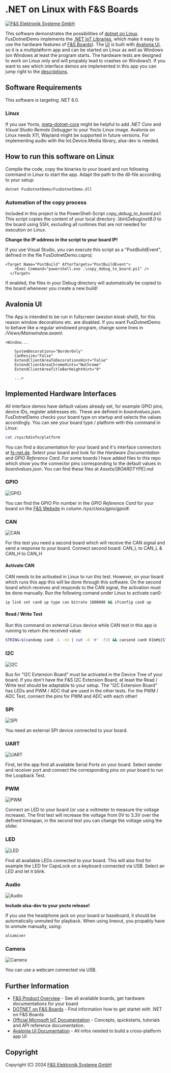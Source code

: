 ﻿# .NET on Linux with F&S Boards

[![F&S Elektronik Systeme GmbH](Assets/fs_logo.png "F&S Elektronik Systeme GmbH")](https://fs-net.de/en/)

This software demonstrates the possibilities of [dotnet on Linux](https://github.com/RDunkley/meta-dotnet-core).
FusDotnetDemo implements the [.NET IoT Libraries](https://github.com/dotnet/iot), which make it easy to use the hardware features of [F&S Boards](https://fs-net.de/en)).
The [UI](#avalonia-ui) is built with [Avalonia UI](https://www.avaloniaui.net/), so it is a multiplatform app and can be started on Linux as well as Windows (on Windows at least the program starts. The hardware tests are designed to work on Linux only and will propably lead to crashes on Windows!).
If you want to see which interface demos are implemented in this app you can jump right to the [descriptions](#implemented-hardware-interfaces).


## Software Requirements

This software is targeting .NET 8.0.

### Linux

If you use Yocto, [meta-dotnet-core](https://github.com/RDunkley/meta-dotnet-core) might be helpful to add *.NET Core* and *Visual Studio Remote Debugger* to your Yocto Linux image.
Avalonia on Linux needs X11, Wayland might be supported in future versions.
For implementing audio with the Iot.Device.Media library, alsa-dev is needed.


## How to run this software on Linux

Compile the code, copy the binaries to your board and run following command in Linux to start the app. Adapt the path to the dll-file according to your setup:

```bash
dotnet FusDotnetDemo/FusDotnetDemo.dll
```

### Automation of the copy process

Included in this project is the PowerShell-Script *copy_debug_to_board.ps1*. This script copies the content of your local directory *.\bin\Debug\net8.0* to the board using SSH, excluding all runtimes that are not needed for execution on Linux.

**Change the IP address in the script to your board IP!**

If you use Visual Studio, you can execute this script as a "PostBuildEvent", defined in the file FusDotnetDemo.csproj:

```
<Target Name="PostBuild" AfterTargets="PostBuildEvent">
    <Exec Command="powershell.exe .\copy_debug_to_board.ps1" />
  </Target>
```

If enabled, the files in your Debug directory will automatically be copied to the board whenever you create a new build!


## Avalonia UI

The App is intended to be run in fullscreen (*weston kiosk-shell*), for this reason window decorations etc. are disabled. If you want FusDotnetDemo to behave like a regular windowed program, change some lines in */Views/Mainwindow.axaml*:

```axaml
<Window...

    SystemDecorations="BorderOnly"
    CanResize="False"
    ExtendClientAreaToDecorationsHint="False"
    ExtendClientAreaChromeHints="NoChrome"
    ExtendClientAreaTitleBarHeightHint="0"

    ...>
```


## Implemented Hardware Interfaces

All interface demos have default values already set, for example GPIO pins, device IDs, register addresses etc. These are defined in *boardvalues.json*. FusDotnetDemo checks your board type on startup and selects the values accordingly.
You can see your board type / platform with this command in Linux:

```bash
cat /sys/bdinfo/platform
```

You can find a documentation for your board and it's interface connectors at [fs-net.de](https://fs-net.de/en/embedded-modules/product-overview/). Select your board and look for the *Hardware Documentation* and *GPIO Reference Card*.
For some boards I have added files to this repo which show you the connector pins corresponding to the default values in *boardvalues.json*. You can find these files at *Assets/[BOARDTYPE].md*


### GPIO

![GPIO](Assets/screenshots/gpio.png)


You can find the GPIO Pin number in the *GPIO Reference Card* for your board on the [F&S Website](https://fs-net.de/en/embedded-modules/product-overview/) in column */sys/class/gpio/gpio#*. 


### CAN

![CAN](Assets/screenshots/can.png)

For this test you need a second board which will receive the CAN signal and send a response to your board.
Connect second board: CAN_L to CAN_L & CAN_H to CAN_H

#### Activate CAN

CAN needs to be activated in Linux to run this test.
However, on your board which runs this app this will be done through this software.
On the second board which receives and responds to the CAN signal, the activation must be done manually. Run the following comand under Linux to activate can0:

```bash
ip link set can0 up type can bitrate 1000000 && ifconfig can0 up
```

#### Read / Write Test

Run this command on external Linux device while CAN test in this app is running to return the received value:

```bash
STRING=$(candump can0 -L -n1 | cut -d '#' -f2) && cansend can0 01b#${STRING}
```


### I2C

![I2C](Assets/screenshots/i2c.png)

Bus for "I2C Extension Board" must be activated in the Device Tree of your board.
If you don't have the F&S I2C Extension Board, at least the Read / Write test should be adaptable to your setup. The "I2C Extension Board" has LEDs and PWM / ADC that are used in the other tests.
For the PWM / ADC Test, connect the pins for PWM and ADC with each other!


### SPI

![SPI](Assets/screenshots/spi.png)

You need an external SPI device connected to your board.


### UART

![UART](Assets/screenshots/uart.png)

First, let the app find all available Serial Ports on your board. Select sender and receiver port and connect the corresponding pins on your board to run the Loopback Test.


### PWM

![PWM](Assets/screenshots/pwm.png)

Connect an LED to your board (or use a voltmeter to measure the voltage increase).
The first test will increase the voltage from 0V to 3.3V over the defined timespan, in the second test you can change the voltage using the slider.


### LED

![LED](Assets/screenshots/led.png)

Find all available LEDs connected to your board. This will also find for example the LED for CapsLock on a keyboard connected via USB.
Select an LED and let it blink.


### Audio

![Audio](Assets/screenshots/audio.png)

**Include alsa-dev to your yocto release!**

If you use the headphone jack on your board or baseboard, it should be automatically unmuted for playback. When using lineout, you propably have to unmute manually, using:

```bash
alsamixer
```


### Camera

![Camera](Assets/screenshots/camera.png)

You can use a webcam connected via USB.


## Further Information

* [F&S Product Overview](https://fs-net.de/en/embedded-modules/product-overview/) - See all available boards, get hardware documentations for your board
* [DOTNET on F&S Boards](https://fs-net.de/assets/download/docu/common/en/DOTNET%20on%20FS%20Boards.pdf) - Find information how to get startet with .NET on F&S Boards
* [Official Microsoft IoT Documentation](https://docs.microsoft.com/dotnet/iot/) - Concepts, quickstarts, tutorials and API reference documentation.
* [Avalonia  UI Documentation](https://docs.avaloniaui.net/) - All infos needed to build a cross-platform app UI


## Copyright

Copyright (C) 2024 [F&S Elektronik Systeme GmbH](https://fs-net.de/)